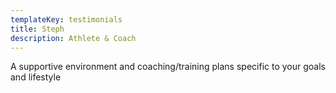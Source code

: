 ```yaml
---
templateKey: testimonials
title: Steph
description: Athlete & Coach
---
```

A supportive environment and coaching/training plans specific to your goals and lifestyle